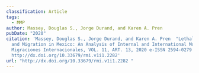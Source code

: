 ```yaml
---
classification: Article
tags:
  - MMP
author: Massey, Douglas S., Jorge Durand, and Karen A. Pren
pubDate: "2020"
citation: 'Massey, Douglas S., Jorge Durand, and Karen A. Pren	"Lethal Violence
  and Migration in Mexico: An Analysis of Internal and International Moves."
  Migraciones Internacionales, VOL. 11, ART. 13, 2020 e-ISSN 2594-0279
  http://dx.doi.org/10.33679/rmi.v1i1.2282'
url: "http://dx.doi.org/10.33679/rmi.v1i1.2282 "
---
```


